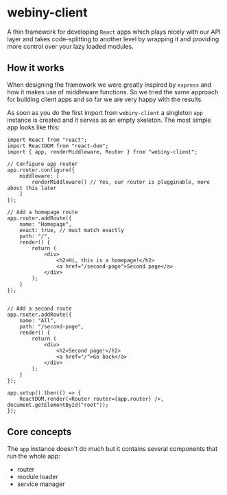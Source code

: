 # webiny-client

A thin framework for developing `React` apps which plays nicely with our API layer and takes code-splitting to another level
by wrapping it and providing more control over your lazy loaded modules.

## How it works
When designing the framework we were greatly inspired by `express` and how it makes use of middleware functions.
So we tried the same approach for building client apps and so far we are very happy with the results.

As soon as you do the first import from `webiny-client` a singleton `app` instance is created and it serves as an empty skeleton.
The most simple app looks like this:

```
import React from "react";
import ReactDOM from "react-dom";
import { app, renderMiddleware, Router } from "webiny-client";

// Configure app router
app.router.configure({
    middleware: [
        renderMiddleware() // Yes, our router is plugginable, more about this later
    ]
});

// Add a homepage route
app.router.addRoute({
    name: "Homepage",
    exact: true, // must match exactly
    path: "/",
    render() {
        return (
            <div>
                <h2>Hi, this is a homepage!</h2>
                <a href="/second-page">Second page</a>
            </div>
        );
    }
});


// Add a second route
app.router.addRoute({
    name: "All",
    path: "/second-page",
    render() {
        return (
            <div>
                <h2>Second page!</h2>
                <a href="/">Go back</a>
            </div>
        );
    }
});

app.setup().then(() => {
    ReactDOM.render(<Router router={app.router} />, document.getElementById("root"));
});
```

## Core concepts
The `app` instance doesn't do much but it contains several components that run the whole app:

- router
- module loader
- service manager

